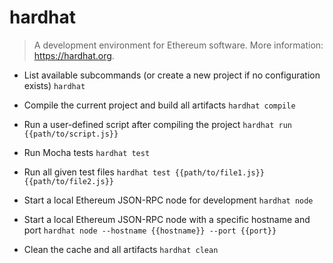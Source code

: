 # hardhat
> A development environment for Ethereum software.
> More information: <https://hardhat.org>.

- List available subcommands (or create a new project if no configuration exists)
`hardhat`

- Compile the current project and build all artifacts
`hardhat compile`

- Run a user-defined script after compiling the project
`hardhat run {{path/to/script.js}}`

- Run Mocha tests
`hardhat test`

- Run all given test files
`hardhat test {{path/to/file1.js}} {{path/to/file2.js}}`

- Start a local Ethereum JSON-RPC node for development
`hardhat node`

- Start a local Ethereum JSON-RPC node with a specific hostname and port
`hardhat node --hostname {{hostname}} --port {{port}}`

- Clean the cache and all artifacts
`hardhat clean`
